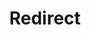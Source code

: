 ﻿---
layout: src/layouts/Redirect.astro
title: Redirect
redirect: https://yamldoc.liuyan.wang/docs/infrastructure/deployment-targets/tentacle/windows/azure-virtual-machines/configuration-structure
pubDate:  2023-01-01
navSearch: false
navSitemap: false
navMenu: false
---
